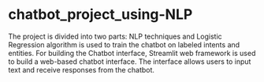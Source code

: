 # chatbot_project_using-NLP
The project is divided into two parts:  NLP techniques and Logistic Regression algorithm is used to train the chatbot on labeled intents and entities. For building the Chatbot interface, Streamlit web framework is used to build a web-based chatbot interface. The interface allows users to input text and receive responses from the chatbot.
